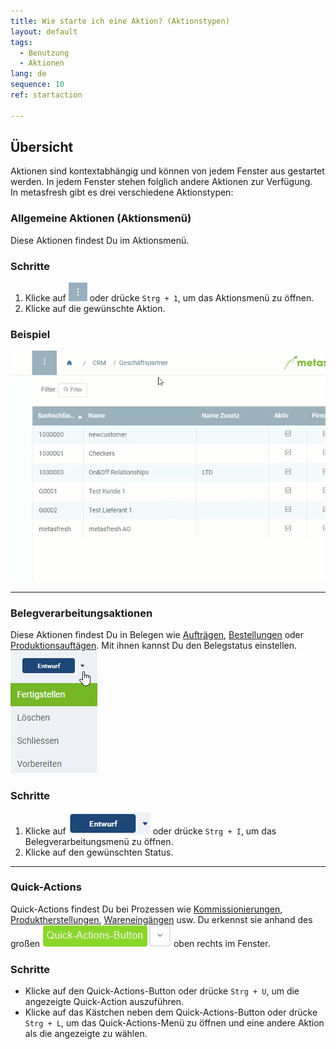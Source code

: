 ```yaml
---
title: Wie starte ich eine Aktion? (Aktionstypen)
layout: default
tags:
  - Benutzung
  - Aktionen
lang: de
sequence: 10
ref: startaction

---
```

## Übersicht
Aktionen sind kontextabhängig und können von jedem Fenster aus gestartet werden. In jedem Fenster stehen folglich andere Aktionen zur Verfügung.<br>
In metasfresh gibt es drei verschiedene Aktionstypen:

### Allgemeine Aktionen (Aktionsmenü)
Diese Aktionen findest Du im Aktionsmenü.

### Schritte
1. Klicke auf ![](assets/actionsmenu_WebUI.png) oder drücke `Strg + 1`, um das Aktionsmenü zu öffnen.
1. Klicke auf die gewünschte Aktion.

### Beispiel
![](assets/AktionStarten.gif)

---

### Belegverarbeitungsaktionen
Diese Aktionen findest Du in Belegen wie [Aufträgen](Auftrag_erfassen), [Bestellungen](Bestellung_erfassen) oder [Produktionsauftägen](NeuerProduktionsauftrag). Mit ihnen kannst Du den Belegstatus einstellen.<br>
![](assets/Menue_Belegverarbeitungsaktionen.png)

### Schritte
1. Klicke auf ![](assets/Belegverarbeitungsaktionen_default.png) oder drücke `Strg + I`, um das Belegverarbeitungsmenü zu öffnen.
1. Klicke auf den gewünschten Status.

---

### Quick-Actions
Quick-Actions findest Du bei Prozessen wie [Kommissionierungen](Lieferung_kommissionieren), [Produktherstellungen](ProduktionFertigstellung), [Wareneingängen](Zu_Bestellung_Wareneingang_erstellen) usw. Du erkennst sie anhand des großen ![](assets/Quick-Actions-Button.png) oben rechts im Fenster.

### Schritte
- Klicke auf den Quick-Actions-Button oder drücke `Strg + U`, um die angezeigte Quick-Action auszuführen.
- Klicke auf das Kästchen neben dem Quick-Actions-Button oder drücke `Strg + L`, um das Quick-Actions-Menü zu öffnen und eine andere Aktion als die angezeigte zu wählen.
